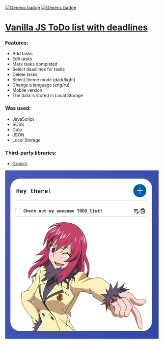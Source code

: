 [![Generic badge](https://img.shields.io/badge/Made%20with-Javascript-f7df1e.svg)](https://www.javascript.com)
[![Generic badge](https://img.shields.io/github/license/sergeywave/vanilla-js-todo-list)]([https://www.javascript.com](https://github.com/sergeywave/vanilla-js-todo-list/blob/master/LICENSE))

# [Vanilla JS ToDo list with deadlines](https://sergeywave.github.io/vanilla-js-todo-list/)
### Features:

- Add tasks
- Edit tasks
- Mark tasks completed
- Select deadlines for tasks
- Delete tasks
- Select theme mode (dark/light)
- Change a language (eng/ru)
- Mobile version
- The data is stored in Local Storage
  <br>

### Was used:

- JavaScript
- SCSS
- Gulp
- JSON
- Local Storage
  <br>

### Third-party libraries:

- [Granim](https://sarcadass.github.io/granim.js/)
  <br>

<p align="left"><a href="https://sergeywave.github.io/vanilla-js-todo-list"><img width="500" alt="The preview" src="/dist/img/prew.jpg" /></a></p>
